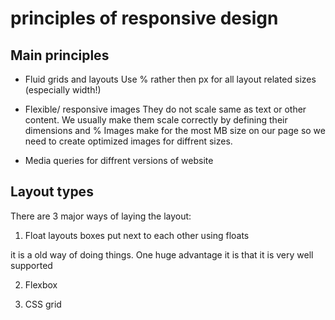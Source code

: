 # principles of responsive design

## Main principles

- Fluid grids and layouts
  Use % rather then px for all layout related sizes (especially width!)

- Flexible/ responsive images
  They do not scale same as text or other content.
  We usually make them scale correctly by defining their dimensions and %
  Images make for the most MB size on our page so we need to create optimized images for diffrent sizes.

- Media queries
  for diffrent versions of website

## Layout types

There are 3 major ways of laying the layout:

1. Float layouts
   boxes put next to each other using floats

it is a old way of doing things. One huge advantage it is that it is very well supported

2. Flexbox

3. CSS grid
